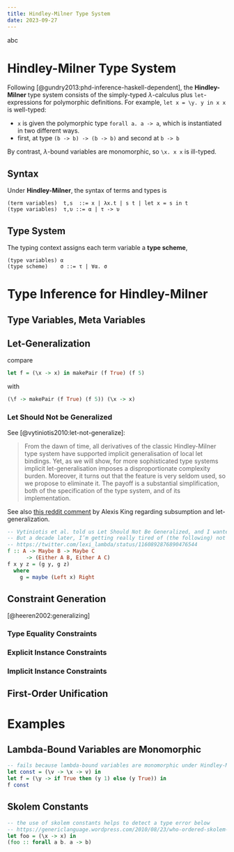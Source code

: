 ```yaml
---
title: Hindley-Milner Type System
date: 2023-09-27
---
```


abc

# Hindley-Milner Type System

Following [@gundry2013:phd-inference-haskell-dependent], the **Hindley-Milner** type system consists of the simply-typed $\lambda$-calculus plus `let`-expressions for polymorphic definitions.  For example, `let x = \y. y in x x` is well-typed:

* `x` is given the polymorphic type `forall a. a -> a`, which is instantiated in two different ways.
* first, at type `(b -> b) -> (b -> b)` and second at `b -> b`

By contrast, $\lambda$-bound variables are monomorphic, so `\x. x x` is ill-typed.

## Syntax

Under **Hindley-Milner**, the syntax of terms and types is

```
(term variables)  t,s  ::= x | λx.t | s t | let x = s in t
(type variables)  τ,υ ::= α | τ -> υ
```

## Type System

The typing context assigns each term variable a **type scheme**,

```
(type variables) α
(type scheme)    σ ::= τ | ∀α. σ
```

# Type Inference for Hindley-Milner

## Type Variables, Meta Variables

## Let-Generalization

compare

```haskell {.edit}
let f = (\x -> x) in makePair (f True) (f 5)
```

with

```haskell {.edit}
(\f -> makePair (f True) (f 5)) (\x -> x)
```

### Let Should Not be Generalized

See [@vytiniotis2010:let-not-generalize]:

> From the dawn of time, all derivatives of the classic Hindley-Milner
type system have supported implicit generalisation of local let bindings. Yet, as we will show, for more sophisticated type systems
implicit let-generalisation imposes a disproportionate complexity burden. Moreover, it turns out that the feature is very seldom
used, so we propose to eliminate it. The payoff is a substantial simplification, both of the specification of the type system, and of its
implementation.

See also [this reddit comment](https://www.reddit.com/r/haskell/comments/ujpzx3/was_simplified_subsumption_worth_it_for_industry/i7mn763/?utm_source=share&utm_medium=web3x&utm_name=web3xcss&utm_term=1&utm_content=share_button) by Alexis King regarding subsumption and let-generalization.

```haskell
-- Vytiniotis et al. told us Let Should Not Be Generalized, and I wanted to believe them.
-- But a decade later, I’m getting really tired of (the following) not typechecking.
-- https://twitter.com/lexi_lambda/status/1160892876890476544
f :: A -> Maybe B -> Maybe C
      -> (Either A B, Either A C)
f x y z = (g y, g z)
  where
    g = maybe (Left x) Right
```

## Constraint Generation

[@heeren2002:generalizing]

### Type Equality Constraints

### Explicit Instance Constraints

### Implicit Instance Constraints

## First-Order Unification

# Examples

## Lambda-Bound Variables are Monomorphic

```haskell {.edit}
-- fails because lambda-bound variables are monomorphic under Hindley-Milner
let const = (\v -> \x -> v) in
let f = (\y -> if True then (y 1) else (y True)) in
f const
```

## Skolem Constants

```haskell {.edit}
-- the use of skolem constants helps to detect a type error below
-- https://genericlanguage.wordpress.com/2010/08/23/who-ordered-skolem-constants/
let foo = (\x -> x) in
(foo :: forall a b. a -> b)
```
